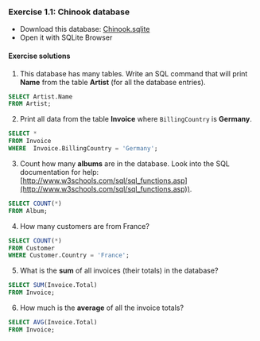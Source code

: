 ### Exercise 1.1: Chinook database

- Download this database: [Chinook.sqlite](https://storage.googleapis.com/smartninja-org-assets/curriculums/sql/Chinook_Sqlite.sqlite)
- Open it with SQLite Browser

#### Exercise solutions

1) This database has many tables. Write an SQL command that will print **Name** from the table **Artist** (for all the database entries).

```sql
SELECT Artist.Name
FROM Artist;
```

2) Print all data from the table **Invoice** where `BillingCountry` is **Germany**.

```sql
SELECT *
FROM Invoice
WHERE  Invoice.BillingCountry = 'Germany';
```

3) Count how many **albums** are in the database. Look into the SQL documentation for help: [http://www.w3schools.com/sql/sql_functions.asp](http://www.w3schools.com/sql/sql_functions.asp)).

```sql
SELECT COUNT(*)
FROM Album;
```

4) How many customers are from France?

```sql
SELECT COUNT(*)
FROM Customer
WHERE Customer.Country = 'France';
```

5) What is the **sum** of all invoices (their totals) in the database?

```sql
SELECT SUM(Invoice.Total)
FROM Invoice;
```

6) How much is the **average** of all the invoice totals?

```sql
SELECT AVG(Invoice.Total)
FROM Invoice;
```
